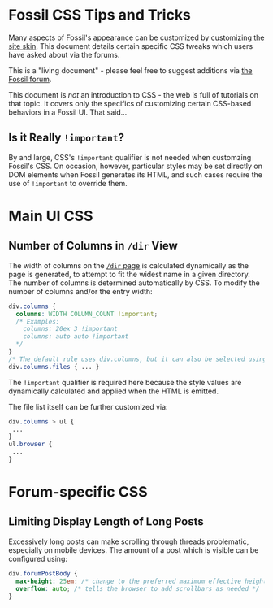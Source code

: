 # Fossil CSS Tips and Tricks

Many aspects of Fossil's appearance can be customized by
[customizing the site skin](customskin.md). This document
details certain specific CSS tweaks which users have asked
about via the forums.

This is a "living document" - please feel free to suggest
additions via [the Fossil forum](https://fossil-scm.org/forum/).

This document is *not* an introduction to CSS - the web is
full of tutorials on that topic. It covers only the specifics
of customizing certain CSS-based behaviors in a Fossil UI. That said...

## Is it Really `!important`?

By and large, CSS's `!important` qualifier is not needed when
customzing Fossil's CSS. On occasion, however, particular styles may
be set directly on DOM elements when Fossil generates its HTML, and
such cases require the use of `!important` to override them.


<!-- ============================================================ -->
# Main UI CSS

## Number of Columns in `/dir` View

The width of columns on the [`/dir` page](/dir) is calculated
dynamically as the page is generated, to attempt to fit the widest
name in a given directory. The number of columns is determined
automatically by CSS. To modify the number of columns and/or the entry width:

```css
div.columns {
  columns: WIDTH COLUMN_COUNT !important;
  /* Examples:
    columns: 20ex 3 !important
    columns: auto auto !important
  */
}
/* The default rule uses div.columns, but it can also be selected using: */
div.columns.files { ... }
```

The `!important` qualifier is required here because the style values are dynamically
calculated and applied when the HTML is emitted.

The file list itself can be further customized via:

```css
div.columns > ul {
 ...
}
ul.browser {
 ...
}
```


<!-- ============================================================ -->
# Forum-specific CSS

## Limiting Display Length of Long Posts

Excessively long posts can make scrolling through threads problematic,
especially on mobile devices. The amount of a post which is visible can
be configured using:

```css
div.forumPostBody {
  max-height: 25em; /* change to the preferred maximum effective height */
  overflow: auto; /* tells the browser to add scrollbars as needed */
}
```

